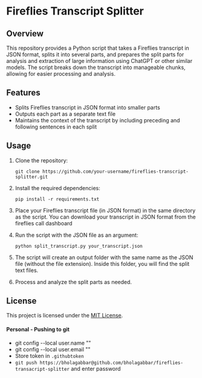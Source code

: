 # Fireflies Transcript Splitter

## Overview

This repository provides a Python script that takes a Fireflies transcript in JSON format, splits it into several parts, and prepares the split parts for analysis and extraction of large information using ChatGPT or other similar models. The script breaks down the transcript into manageable chunks, allowing for easier processing and analysis.

## Features

- Splits Fireflies transcript in JSON format into smaller parts
- Outputs each part as a separate text file
- Maintains the context of the transcript by including preceding and following sentences in each split

## Usage

1. Clone the repository:

   ```shell
   git clone https://github.com/your-username/fireflies-transcript-splitter.git
   ```

2. Install the required dependencies:

   ```shell
   pip install -r requirements.txt
   ```

3. Place your Fireflies transcript file (in JSON format) in the same directory as the script. You can download your transcript in JSON format from the fireflies call dashboard

4. Run the script with the JSON file as an argument:

   ```shell
   python split_transcript.py your_transcript.json
   ```

5. The script will create an output folder with the same name as the JSON file (without the file extension). Inside this folder, you will find the split text files.

6. Process and analyze the split parts as needed.

## License

This project is licensed under the [MIT License](LICENSE).

#### Personal - Pushing to git

* git config --local user.name ""
* git config --local user.email ""
* Store token in `.githubtoken`
* `git push https://bholagabbar@github.com/bholagabbar/fireflies-transacript-splitter` and enter password
